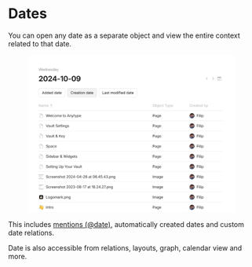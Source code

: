 # Dates

You can open any date as a separate object and view the entire context related to that date.

<figure><img src="../../.gitbook/assets/image (3) (1).png" alt=""><figcaption></figcaption></figure>

This includes [mentions (@date)](../../anytype-basics/object-editor/linking-objects.md#date-mentions), automatically created dates and custom date relations.

Date is also accessible from relations, layouts, graph, calendar view and more.
